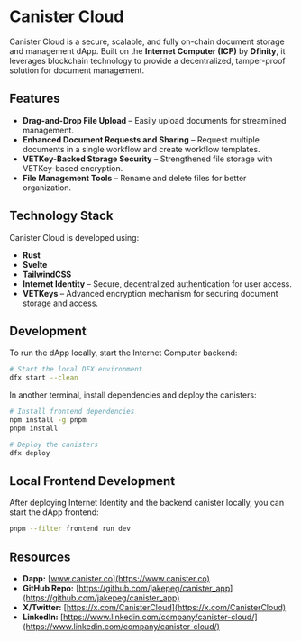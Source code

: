# Canister Cloud

Canister Cloud is a secure, scalable, and fully on-chain document storage and management dApp. Built on the **Internet Computer (ICP)** by **Dfinity**, it leverages blockchain technology to provide a decentralized, tamper-proof solution for document management. 

## Features

- **Drag-and-Drop File Upload** – Easily upload documents for streamlined management.
- **Enhanced Document Requests and Sharing** – Request multiple documents in a single workflow and create workflow templates.
- **VETKey-Backed Storage Security** – Strengthened file storage with VETKey-based encryption.
- **File Management Tools** – Rename and delete files for better organization.

## Technology Stack

Canister Cloud is developed using:
- **Rust**
- **Svelte**
- **TailwindCSS**
- **Internet Identity** – Secure, decentralized authentication for user access.
- **VETKeys** – Advanced encryption mechanism for securing document storage and access.

## Development

To run the dApp locally, start the Internet Computer backend:

```sh
# Start the local DFX environment
dfx start --clean
```

In another terminal, install dependencies and deploy the canisters:

```sh
# Install frontend dependencies
npm install -g pnpm
pnpm install

# Deploy the canisters
dfx deploy
```

## Local Frontend Development

After deploying Internet Identity and the backend canister locally, you can start the dApp frontend:

```sh
pnpm --filter frontend run dev
```

## Resources

- **Dapp:** [www.canister.co](https://www.canister.co)
- **GitHub Repo:** [https://github.com/jakepeg/canister_app](https://github.com/jakepeg/canister_app)
- **X/Twitter:** [https://x.com/CanisterCloud](https://x.com/CanisterCloud)
- **LinkedIn:** [https://www.linkedin.com/company/canister-cloud/](https://www.linkedin.com/company/canister-cloud/)
